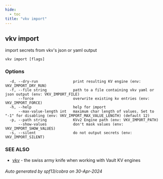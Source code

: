 ```yaml
---
hide:
  - toc
title: "vkv import"
---
```

## vkv import

import secrets from vkv's json or yaml output

```
vkv import [flags]
```

### Options

```
  -d, --dry-run                print resulting KV engine (env: VKV_IMPORT_DRY_RUN)
  -f, --file string            path to a file containing vkv yaml or json output (env: VKV_IMPORT_FILE)
      --force                  overwrite existing kv entries (env: VKV_IMPORT_FORCE)
  -h, --help                   help for import
      --max-value-length int   maximum char length of values. Set to "-1" for disabling (env: VKV_IMPORT_MAX_VALUE_LENGTH) (default 12)
  -p, --path string            KVv2 Engine path (env: VKV_IMPORT_PATH)
      --show-values            don't mask values (env: VKV_IMPORT_SHOW_VALUES)
  -s, --silent                 do not output secrets (env: VKV_IMPORT_SILENT)
```

### SEE ALSO

* [vkv](vkv.md)	 - the swiss army knife when working with Vault KV engines

###### Auto generated by spf13/cobra on 30-Apr-2024
